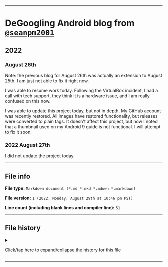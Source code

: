 
***

# DeGoogling Android blog from [`@seanpm2001`](https://github.com/seanpm2001/)

## 2022

### August 26th

Note: the previous blog for August 26th was actually an extension to August 25th. I am just not able to fix it right now.

I was able to resume work today. Following the VirtualBox incident, I had a call with tech support, they think it is a hardware issue, and I am really confused on this now.

I was able to update this project today, but not in depth. My GitHub account was recently restored. All images have restored functionality, but releases were converted to plain tags. It doesn't affect this project, but now I noted that a thumbnail used on my Android 9 guide is not functional. I will attempt to fix it soon.

### 2022 August 27th

I did not update the project today.

***

## File info

**File type:** `Markdown document (*.md *.mkd *.mdown *.markdown)`

**File version:** `1 (2022, Monday, August 29th at 10:46 pm PST)`

**Line count (including blank lines and compiler line):** `51`

***

## File history

<details><summary><p>Click/tap here to expand/collapse the history for this file</p></summary>

<details><summary><p><b>Version 1 (2022, Monday, August 29th at 10:46 pm PST)</b></p></summary>

> Changes:

- [x] Started the file
- [x] Added the `title` section
- [x] Added the `file info` section
- [x] Added the `file history` section
- [ ] No other changes in version 1

</details>

</details>

***
